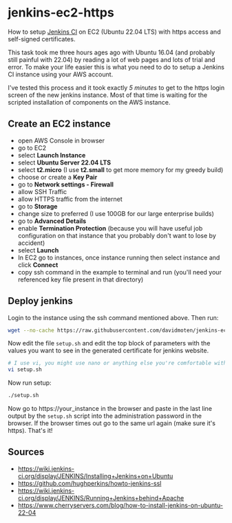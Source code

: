 # jenkins-ec2-https
How to setup [Jenkins CI](https://jenkins.io/) on EC2 (Ubuntu 22.04 LTS) with https access and self-signed certificates.

This task took me three hours ages ago with Ubuntu 16.04 (and probably still painful with 22.04) by reading a lot of web pages and lots of trial and error. To make your life easier this is what you need to do to setup a Jenkins CI instance using your AWS account.

I've tested this process and it took exactly *5 minutes* to get to the https login screen of the new jenkins instance. Most of that time is waiting for the scripted installation of components on the AWS instance.

## Create an EC2 instance
* open AWS Console in browser
* go to EC2
* select **Launch Instance**
* select **Ubuntu Server 22.04 LTS**
* select **t2.micro** (I use **t2.small** to get more memory for my greedy build)
* choose or create a **Key Pair**
* go to **Network settings - Firewall**
* allow SSH Traffic
* allow HTTPS traffic from the internet
* go to **Storage**
* change size to preferred (I use 100GB for our large enterprise builds)
* go to **Advanced Details**
* enable **Termination Protection** (because you will have useful job configuration on that instance that you probably don't want to lose by accident)
* select **Launch**
* In EC2 go to instances, once instance running then select instance and click **Connect**
* copy ssh command in the example to terminal and run (you'll need your referenced key file present in that directory)

## Deploy jenkins
Login to the instance using the ssh command mentioned above. Then run:
```bash
wget --no-cache https://raw.githubusercontent.com/davidmoten/jenkins-ec2-https/master/setup.sh && chmod +x setup.sh
```
Now edit the file `setup.sh` and edit the top block of parameters with the values you want to see in the generated certificate for jenkins website.
```bash
# I use vi, you might use nano or anything else you're comfortable with
vi setup.sh
```
Now run setup:
```bash
./setup.sh
```
Now go to https://your_instance in the browser and paste in the last line output by the `setup.sh` script into the administration password in the browser. If the browser times out go to the same url again (make sure it's https). That's it!

## Sources
* https://wiki.jenkins-ci.org/display/JENKINS/Installing+Jenkins+on+Ubuntu
* https://github.com/hughperkins/howto-jenkins-ssl
* https://wiki.jenkins-ci.org/display/JENKINS/Running+Jenkins+behind+Apache
* https://www.cherryservers.com/blog/how-to-install-jenkins-on-ubuntu-22-04
